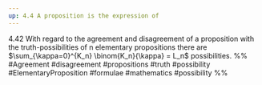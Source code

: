 ```yaml
---
up: 4.4 A proposition is the expression of
---
```

4.42 With regard to the agreement and disagreement of a proposition with the truth-possibilities of n elementary propositions there are $\sum_{\kappa=0}^{K_n} \binom{K_n}{\kappa} = L_n$ possibilities.
%%
#Agreement #disagreement #propositions #truth #possibility #ElementaryProposition #formulae #mathematics #possibility %%